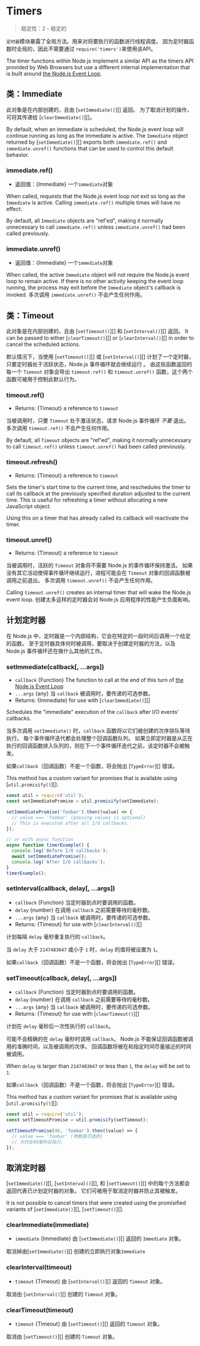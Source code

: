 # Timers

<!--introduced_in=v0.10.0-->

> 稳定性：2 - 稳定的

`定时器`模块暴露了全局方法。用来对将要执行的函数进行线程调度。 因为定时器函数时全局的，因此不需要通过 `require('timers')`来使用该API。

The timer functions within Node.js implement a similar API as the timers API provided by Web Browsers but use a different internal implementation that is built around [the Node.js Event Loop](https://nodejs.org/en/docs/guides/event-loop-timers-and-nexttick/).

## 类：Immediate

此对象是在内部创建的，且由 [`setImmediate()`][] 返回。 为了取消计划的操作，可将其传递给 [`clearImmediate()`][]。

By default, when an immediate is scheduled, the Node.js event loop will continue running as long as the immediate is active. The `Immediate` object returned by [`setImmediate()`][] exports both `immediate.ref()` and `immediate.unref()` functions that can be used to control this default behavior.

### immediate.ref()

<!-- YAML
added: v9.7.0
-->

* 返回值：{Immediate} 一个`immediate`对象

When called, requests that the Node.js event loop *not* exit so long as the `Immediate` is active. Calling `immediate.ref()` multiple times will have no effect.

By default, all `Immediate` objects are "ref'ed", making it normally unnecessary to call `immediate.ref()` unless `immediate.unref()` had been called previously.

### immediate.unref()

<!-- YAML
added: v9.7.0
-->

* 返回值：{Immediate} 一个`immediate`对象

When called, the active `Immediate` object will not require the Node.js event loop to remain active. If there is no other activity keeping the event loop running, the process may exit before the `Immediate` object's callback is invoked. 多次调用 `immediate.unref()` 不会产生任何作用。

## 类：Timeout

此对象是在内部创建的，且由 [`setTimeout()`][] 和 [`setInterval()`][] 返回。 It can be passed to either [`clearTimeout()`][] or [`clearInterval()`][] in order to cancel the scheduled actions.

默认情况下，当使用 [`setTimeout()`][] 或 [`setInterval()`][] 计划了一个定时器，只要定时器处于活跃状态，Node.js 事件循环就会继续运行 。 由这些函数返回的每一个 `Timeout` 对象会导出 `timeout.ref()` 和 `timeout.unref()` 函数，这个两个函数可被用于控制此默认行为。

### timeout.ref()

<!-- YAML
added: v0.9.1
-->

* Returns: {Timeout} a reference to `timeout`

当被调用时，只要 `Timeout` 处于激活状态，请求 Node.js 事件循环 *不要* 退出。 多次调用 `timeout.ref()` 不会产生任何作用。

By default, all `Timeout` objects are "ref'ed", making it normally unnecessary to call `timeout.ref()` unless `timeout.unref()` had been called previously.

### timeout.refresh()

<!-- YAML
added: v10.2.0
-->

* Returns: {Timeout} a reference to `timeout`

Sets the timer's start time to the current time, and reschedules the timer to call its callback at the previously specified duration adjusted to the current time. This is useful for refreshing a timer without allocating a new JavaScript object.

Using this on a timer that has already called its callback will reactivate the timer.

### timeout.unref()

<!-- YAML
added: v0.9.1
-->

* Returns: {Timeout} a reference to `timeout`

当被调用时，活跃的 `Timeout` 对象将不需要 Node.js 的事件循环保持激活。 如果没有其它活动使得事件循环继续运行，进程可能会在 `Timeout` 对象的回调函数被调用之前退出。 多次调用 `timeout.unref()` 不会产生任何作用。

Calling `timeout.unref()` creates an internal timer that will wake the Node.js event loop. 创建太多这样的定时器会对 Node.js 应用程序的性能产生负面影响。

## 计划定时器

在 Node.js 中，定时器是一个内部结构，它会在特定的一段时间后调用一个给定的函数。 至于定时器具体何时被调用，要取决于创建定时器的方法，以及 Node.js 事件循环还在做什么其他的工作。

### setImmediate(callback[, ...args])

<!-- YAML
added: v0.9.1
-->

* `callback` {Function} The function to call at the end of this turn of [the Node.js Event Loop](https://nodejs.org/en/docs/guides/event-loop-timers-and-nexttick/)
* `...args` {any} 当 `callback` 被调用时，要传递的可选参数。
* Returns: {Immediate} for use with [`clearImmediate()`][]

Schedules the "immediate" execution of the `callback` after I/O events' callbacks.

当多次调用 `setImmediate()` 时，`callback` 函数将以它们被创建的次序排队等待执行。 每个事件循环迭代都会处理整个回调函数队列。 如果立即定时器是从正在执行的回调函数排入队列的，则在下一个事件循环迭代之前，该定时器不会被触发。

如果`callback`（回调函数）不是一个函数，将会抛出 [`TypeError`][] 错误。

This method has a custom variant for promises that is available using [`util.promisify()`][]:

```js
const util = require('util');
const setImmediatePromise = util.promisify(setImmediate);

setImmediatePromise('foobar').then((value) => {
  // value === 'foobar' (passing values is optional)
  // This is executed after all I/O callbacks.
});

// or with async function
async function timerExample() {
  console.log('Before I/O callbacks');
  await setImmediatePromise();
  console.log('After I/O callbacks');
}
timerExample();
```

### setInterval(callback, delay[, ...args])

<!-- YAML
added: v0.0.1
-->

* `callback` {Function} 当定时器到点时要调用的函数。
* `delay` {number} 在调用 `callback` 之前需要等待的毫秒数。
* `...args` {any} 当 `callback` 被调用时，要传递的可选参数。
* Returns: {Timeout} for use with [`clearInterval()`][]

计划每隔 `delay` 毫秒重复执行的 `callback`。

当 `delay` 大于 `2147483647` 或小于 `1` 时，`delay` 的值将被设置为 `1`。

如果`callback`（回调函数）不是一个函数，将会抛出 [`TypeError`][] 错误。

### setTimeout(callback, delay[, ...args])

<!-- YAML
added: v0.0.1
-->

* `callback` {Function} 当定时器到点时要调用的函数。
* `delay` {number} 在调用 `callback` 之前需要等待的毫秒数。
* `...args` {any} 当 `callback` 被调用时，要传递的可选参数。
* Returns: {Timeout} for use with [`clearTimeout()`][]

计划在 `delay` 毫秒后一次性执行的 `callback`。

可能不会精确的在 `delay` 毫秒时调用 `callback`。 Node.js 不能保证回调函数被调用的准确时间，以及被调用的次序。 回调函数将被在和指定时间尽量接近的时间被调用。

When `delay` is larger than `2147483647` or less than `1`, the `delay` will be set to `1`.

如果`callback`（回调函数）不是一个函数，将会抛出 [`TypeError`][] 错误。

This method has a custom variant for promises that is available using [`util.promisify()`][]:

```js
const util = require('util');
const setTimeoutPromise = util.promisify(setTimeout);

setTimeoutPromise(40, 'foobar').then((value) => {
  // value === 'foobar' (参数是可选的)
  // 大约在40毫秒后执行.
});
```

## 取消定时器

[`setImmediate()`][], [`setInterval()`][], 和 [`setTimeout()`][] 中的每个方法都会返回代表已计划定时器的对象。 它们可被用于取消定时器并防止其被触发。

It is not possible to cancel timers that were created using the promisified variants of [`setImmediate()`][], [`setTimeout()`][].

### clearImmediate(immediate)

<!-- YAML
added: v0.9.1
-->

* `immediate` {Immediate} 由 [`setImmediate()`][] 返回的 `Immediate` 对象。

取消掉由[`setImmediate()`][] 创建的立即执行对象`Immediate`

### clearInterval(timeout)

<!-- YAML
added: v0.0.1
-->

* `timeout` {Timeout} 由 [`setInterval()`][] 返回的 `Timeout` 对象。

取消由 [`setInterval()`][] 创建的 `Timeout` 对象。

### clearTimeout(timeout)

<!-- YAML
added: v0.0.1
-->

* `timeout` {Timeout} 由 [`setTimeout()`][] 返回的 `Timeout` 对象。

取消由 [`setTimeout()`][] 创建的 `Timeout` 对象。